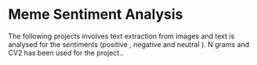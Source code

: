 # Meme Sentiment Analysis
The following projects involves text extraction from images and text is analysed for the sentiments (positive , negative and neutral ).
N grams and CV2 has been used for the project..
